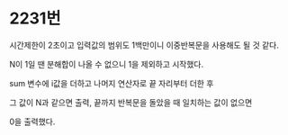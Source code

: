# 2231번

시간제한이 2초이고 입력값의 범위도 1백만이니 이중반복문을 사용해도 될 것 같다.

N이 1일 땐 분해합이 나올 수 없으니 1을 제외하고 시작했다.

sum 변수에 i값을 더하고 나머지 연산자로 끝 자리부터 더한 후

그 값이 N과 같으면 출력, 끝까지 반복문을 돌았을 때 일치하는 값이 없으면

0을 출력했다.
